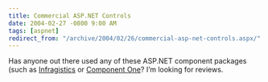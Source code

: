 ```yaml
---
title: Commercial ASP.NET Controls
date: 2004-02-27 -0800 9:00 AM
tags: [aspnet]
redirect_from: "/archive/2004/02/26/commercial-asp-net-controls.aspx/"
---
```


Has anyone out there used any of these ASP.NET component packages (such
as [Infragistics](http://www.infragistics.com/ "Infragistics") or
[Component
One](http://www.componentone.com/default.aspx "Component One")? I’m
looking for reviews.
